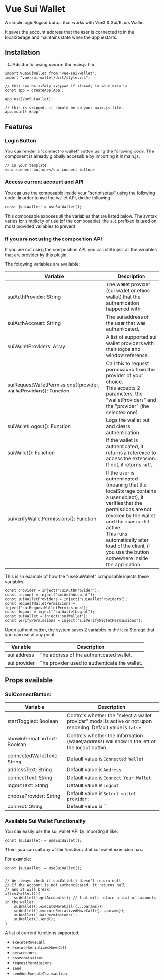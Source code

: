 # Vue Sui Wallet

A simple login/logout button that works with Vue3 & Sui/Ethos Wallet.

It saves the account address that the user is connected to in the localStorage and maintains state when the app restarts.

## Installation

1. Add the following code in the main.js file

```
import VueSuiWallet from "vue-sui-wallet";
import "vue-sui-wallet/dist/style.css"; 

// this can be safely skipped if already in your main.js
const app = createApp(App);

app.use(VueSuiWallet);

// this is skipped, it should be on your main.js file.
app.mount('#app')
```
## Features

### Login Button

You can render a "connect to wallet" button using the following code.
The component is already globally accessible by importing it in main.js.

```
// in your template
<sui-connect-button></sui-connect-button>
```
### Access current account and API

You can use the composable inside your "script setup" using the following code.
In order to use the wallet API, do the following:

```
const {suiWallet} = useSuiWallet();
```

This composable exposes all the variables that are listed below. 
The syntax varies for simplicity of use (of the composable).
the `sui` prefixed is used on most provided variables to prevent 

### If you are not using the composition API

If you are not using the composition API, you can 
still inject all the variables that are provider by this plugin.

The following variables are available:

| Variable                                                           | Description                                                                                                                                                                                                                                                                                     |
|--------------------------------------------------------------------|-------------------------------------------------------------------------------------------------------------------------------------------------------------------------------------------------------------------------------------------------------------------------------------------------|
| suiAuthProvider: String                                            | The wallet provider (sui wallet or ethos wallet) that the authentication happened with.                                                                                                                                                                                                         |
| suiAuthAccount: String                                             | The sui address of the user that was authenticated.                                                                                                                                                                                                                                             |
| suiWalletProviders: Array                                          | A list of supported sui wallet providers with their logos and window reference.                                                                                                                                                                                                                 |
| suiRequestWalletPermissions({provider, walletProviders}): Function | Call this to request permissions from the provider of your choice.<br/>This accepts 2 parameters, the "walletProviders" and the "provider" (the selected one)                                                                                                                                   |
| suiWalletLogout(): Function                                        | Logs the wallet out and clears authentication.                                                                                                                                                                                                                                                  |
| suiWallet(): Function                                              | If the wallet is authenticated, it returns a reference to access the extension. If not, it returns `null`.                                                                                                                                                                                        |
| suiVerifyWalletPermissions(): Function                             | If the user is authenticated (meaning that the localStorage contains a user object), it verifies that the permissions are not revoked by the wallet and the user is still active.<br/>This runs automatically after load of the client, if you use the button somewhere inside the application. |

This is an example of how the "useSuiWallet" composable injects these variables.

```
const provider = inject("suiAuthProvider");
const account = inject("suiAuthAccount");
const suiWalletProviders = inject("suiWalletProviders");
const requestWalletPermissions = inject("suiRequestWalletPermissions");
const logout = inject("suiWalletLogout");
const suiWallet = inject("suiWallet");
const verifyPermissions = inject("suiVerifyWalletPermissions");
```
Upon authentication, the system saves 2 variables in the localStorage that you can use
at any point.

| Variable     | Description                                   |
|--------------|-----------------------------------------------|
| sui.address  | The address of the authenticated wallet.      |
| sui.provider | The provider used to authenticate the wallet. |



## Props available


### SuiConnectButton:

| Variable                     | Description                                                                      |
|------------------------------|----------------------------------------------------------------------------------|
| startToggled: Boolean        | Controls whether the "select a wallet provider" modal is active or not upon rendering. Default value is `false`. |
| showInformationText: Boolean | Controls whether the information (wallet/address) will show in the left of the logout button |
| connectedWalletText: String  | Default value is `Connected Wallet`                                              |
| addressText: String          | Default value is `Address`                                                       |
| connectText: String          | Default value is `Connect Your Wallet`                                           |
| logoutText: String           | Default value is `Logout`                                                        |
| chooseProvider: String       | Default value is `Select wallet provider:`                                        |
| connect: String              | Default value is ``                                                          |


### Available Sui Wallet Functionality

You can easily use the sui wallet API by importing it like:

```
const {suiWallet} = useSuiWallet();
```

Then, you can call any of the functions that sui wallet extension has.

For example:

```
const {suiWallet} = useSuiWallet();


// We always check if suiWallet() doesn't return null
// If the account is not authenticated, it returns null
// and it will break!
if(suiWallet()){
    suiWallet().getAccounts(); // that will return a list of accounts in the wallet.
    suiWallet().executeMoveCall({...params});
    suiWallet().executeSerializedMoveCall({...params});
    suiWallet().hasPermissions();
    suiWallet().send();
}

```

A list of current functions supported.

- `executeMoveCall`
- `executeSerializedMoveCall`
- `getAccounts`
- `hasPermissions`
- `requestPermissions`
- `send`
- `sendAndExecuteTransaction`